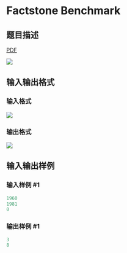 # Factstone Benchmark

## 题目描述

[problemUrl]: https://uva.onlinejudge.org/index.php?option=com_onlinejudge&Itemid=8&category=21&page=show_problem&problem=1857

[PDF](https://uva.onlinejudge.org/external/109/p10916.pdf)

![](https://cdn.luogu.com.cn/upload/vjudge_pic/UVA10916/e9f8c8e9951dbab04dc03379b0360e19819f28a9.png)

## 输入输出格式

### 输入格式

![](https://cdn.luogu.com.cn/upload/vjudge_pic/UVA10916/05e59788969808762babb50f7e87ebdd64245f66.png)

### 输出格式

![](https://cdn.luogu.com.cn/upload/vjudge_pic/UVA10916/d7ac99670888342bd5b345b1420f3a28e58cbfad.png)

## 输入输出样例

### 输入样例 #1

```cpp
1960
1981
0
```


### 输出样例 #1

```cpp
3
8
```


